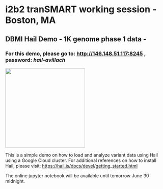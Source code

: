 # i2b2 tranSMART working session - Boston, MA
## DBMI Hail Demo - 1K genome phase 1 data - 
### For this demo, please go to: http://146.148.51.117:8245 , password: *hail-avillach*

<img src="https://hail.is/docs/devel/hail-logo-cropped.png" width= "250px">

This is a simple demo on how to load and analyze variant data using Hail using a Google Cloud cluster.
For additional references on how to install Hail, please visit: https://hail.is/docs/devel/getting_started.html

The online jupyter notebook will be available until tomorrow June 30 midnight.
